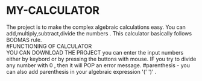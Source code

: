 # MY-CALCULATOR
The project is to make the complex  algebraic calculations easy. You can add,multiply,subtract,divide the numbers .  This calculator basically follows BODMAS rule.   
#FUNCTIONING OF CALCULATOR  
YOU CAN DOWNLOAD THE PROJECT 
you can enter the input numbers either by keybord or by pressing the buttons with mouse.
IF you try to divide any number with 0 , then it will POP an error message.
#parenthesis - you can also add parenthesis in your algebraic expression '('  ')' .
